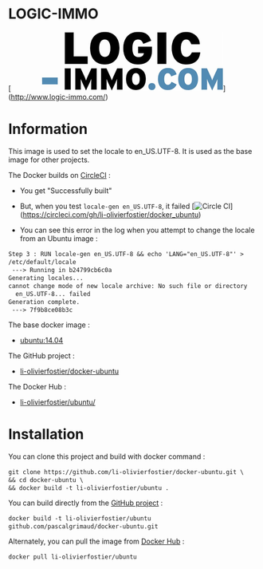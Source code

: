 # LOGIC-IMMO
[ ![logo](https://github.com/li-olivierfostier/li-bi_docker_jboss_bi-request-ws/blob/master/logic-immo.png?raw=true)]
(http://www.logic-immo.com/)


# Information

This image is used to set the locale to en_US.UTF-8.
It is used as the base image for other projects.

The Docker builds on [CircleCI](https://circleci.com) :

* You get "Successfully built"

* But, when you test `locale-gen en_US.UTF-8`, it failed [![Circle CI](https://circleci.com/gh/li-olivierfostier/docker_ubuntu.svg?style=shield)]
(https://circleci.com/gh/li-olivierfostier/docker_ubuntu)

* You can see this error in the log when you attempt to change the locale from an Ubuntu image :

```
Step 3 : RUN locale-gen en_US.UTF-8 && echo 'LANG="en_US.UTF-8"' > /etc/default/locale
 ---> Running in b24799cb6c0a
Generating locales...
cannot change mode of new locale archive: No such file or directory
  en_US.UTF-8... failed
Generation complete.
 ---> 7f9b8ce08b3c
 ```

The base docker image :

  * [ubuntu:14.04](https://registry.hub.docker.com/u/library/ubuntu/)

The GitHub project :

  * [li-olivierfostier/docker-ubuntu](https://github.com/li-olivierfostier/docker-ubuntu/)

The Docker Hub :

  * [li-olivierfostier/ubuntu/](https://registry.hub.docker.com/u/li-olivierfostier/ubuntu/)



# Installation
You can clone this project and build with docker command :

```
git clone https://github.com/li-olivierfostier/docker-ubuntu.git \
&& cd docker-ubuntu \
&& docker build -t li-olivierfostier/ubuntu .
```

You can build directly from the [GitHub project](https://github.com/li-olivierfostier/docker-ubuntu/) :

```
docker build -t li-olivierfostier/ubuntu github.com/pascalgrimaud/docker-ubuntu.git
```

Alternately, you can pull the image from [Docker Hub](https://registry.hub.docker.com/u/li-olivierfostier/ubuntu/) :

```
docker pull li-olivierfostier/ubuntu
```

